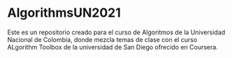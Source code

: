 # AlgorithmsUN2021

Este es un repositorio creado para el curso de Algoritmos de la Universidad Nacional de Colombia, donde mezcla temas de clase con el curso ALgorithm Toolbox
de la universidad de San Diego ofrecido en Coursera.
